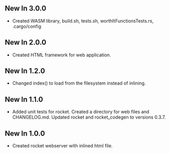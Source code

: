 ## New In 3.0.0
  * Created WASM library, build.sh, tests.sh, worthItFunctionsTests.rs, .cargo/config

## New In 2.0.0
  * Created HTML framework for web application.

## New In 1.2.0
  * Changed index() to load from the filesystem instead of inlining.

## New In 1.1.0
  * Added unit tests for rocket. Created a directory for web files and CHANGELOG.md. Updated rocket and rocket_codegen to versions 0.3.7.

## New In 1.0.0
  * Created rocket webserver with inlined html file.
